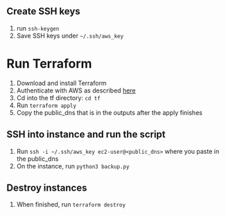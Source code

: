 ## Create SSH keys
1. run `ssh-keygen`
1. Save SSH keys under `~/.ssh/aws_key`

# Run Terraform
1. Download and install Terraform
1. Authenticate with AWS as described [here](https://registry.terraform.io/providers/hashicorp/aws/latest/docs#authentication-and-configuration)
1. Cd into the tf directory: `cd tf`
1. Run `terraform apply`
1. Copy the public_dns that is in the outputs after the apply finishes

## SSH into instance and run the script
1. Run `ssh -i ~/.ssh/aws_key ec2-user@<public_dns>` where you paste in the public_dns
1. On the instance, run `python3 backup.py`

## Destroy instances
1. When finished, run `terraform destroy`